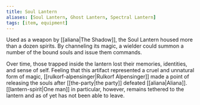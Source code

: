 ```yaml
---
title: Soul Lantern
aliases: [Soul Lantern, Ghost Lantern, Spectral Lantern]
tags: [item, equipment]
---
```

Used as a weapon by [[aliana|The Shadow]], the Soul Lantern housed more than a dozen spirits. By channeling its magic, a wielder could summon a number of the bound souls and issue them commands.

Over time, those trapped inside the lantern lost their memories, identities, and sense of self. Feeling that this artifact represented a cruel and unnatural form of magic, [[rulkorf-alpensinger|Rulkorf Alpensinger]] made a point of releasing the souls after [[the-party|the party]] defeated [[aliana|Aliana]]. [[lantern-spirit|One man]] in particular, however, remains tethered to the lantern and as of yet has not been able to leave.